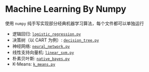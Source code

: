# Machine Learning By Numpy

使用 `numpy` 纯手写实现部分经典机器学习算法，每个文件都可以单独运行

- 逻辑回归: [`logistic_regression.py`](./logistic_regression.py)
- 决策树（以 CART 为例）: [`decision_tree.py`](./decision_tree.py)
- 神经网络: [`neural_network.py`](./neural_network.py)
- 线性支持向量机: [`linear_svm.py`](./linear_svm.py)
- 朴素贝叶斯: [`native_bayes.py`](./native_bayes.py)
- K-Means: [`k_means.py`](./k_means.py)